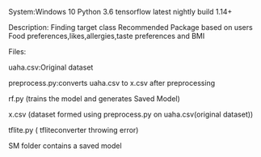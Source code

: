 System:Windows 10
Python 3.6
tensorflow latest nightly build 1.14+

Description:
Finding target class Recommended Package based on users Food preferences,likes,allergies,taste preferences and BMI

Files:

uaha.csv:Original dataset

preprocess.py:converts uaha.csv to x.csv after preprocessing

rf.py (trains the model and generates Saved Model)

x.csv (dataset formed using preprocess.py on uaha.csv(original dataset))

tflite.py ( tfliteconverter throwing error)

SM folder contains a saved model 
